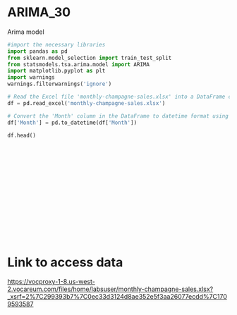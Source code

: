 # ARIMA_30
Arima model 
``` python
#import the necessary libraries 
import pandas as pd
from sklearn.model_selection import train_test_split
from statsmodels.tsa.arima.model import ARIMA
import matplotlib.pyplot as plt 
import warnings
warnings.filterwarnings('ignore')

# Read the Excel file 'monthly-champagne-sales.xlsx' into a DataFrame called df 
df = pd.read_excel('monthly-champagne-sales.xlsx') 

# Convert the 'Month' column in the DataFrame to datetime format using the pd.to_datetime() function
df['Month'] = pd.to_datetime(df['Month']) 

df.head() 


















```
# Link to access data 
https://vocproxy-1-8.us-west-2.vocareum.com/files/home/labsuser/monthly-champagne-sales.xlsx?_xsrf=2%7C299393b7%7C0ec33d3124d8ae352e5f3aa26077ecdd%7C1709593587
```
